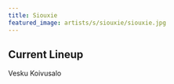 ```yaml
---
title: Siouxie
featured_image: artists/s/siouxie/siouxie.jpg
---
```

## Current Lineup

Vesku Koivusalo


